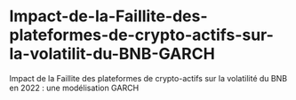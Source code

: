 # Impact-de-la-Faillite-des-plateformes-de-crypto-actifs-sur-la-volatilit-du-BNB-GARCH
Impact de la Faillite des plateformes de crypto-actifs sur la volatilité du BNB en 2022 : une modélisation GARCH
